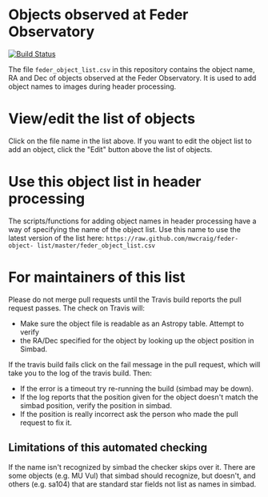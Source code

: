 Objects observed at Feder Observatory
=====================================

[![Build Status](https://travis-ci.org/mwcraig/feder-object-list.png?branch=master)](https://travis-ci.org/mwcraig/feder-object-list)

The file ``feder_object_list.csv`` in this repository contains the object name,
RA and Dec of objects observed at the Feder Observatory. It is used to add
object names to images during header processing.

View/edit the list of objects
=============================

Click on the file name in the list above. If you want to edit the object list to
add an object, click the "Edit" button above the list of objects.

Use this object list in header processing
=========================================

The scripts/functions for adding object names in header processing have a way of
specifying the name of the object list. Use this name to use the latest version
of the list here: ``https://raw.github.com/mwcraig/feder-object-
list/master/feder_object_list.csv``

For maintainers of this list
============================

Please do not merge pull requests until the Travis build reports the pull
request passes. The check on Travis will:

+ Make sure the object file is readable as an Astropy table. Attempt to verify
+ the RA/Dec specified for the object by looking up the object position in
  Simbad.

If the travis build fails click on the fail message in the pull request, which
will take you to the log of the travis build. Then:

+ If the error is a timeout try re-running the build (simbad may be down).
+ If the log reports that the position given for the object doesn't match the
  simbad position, verify the position in simbad.
+ If the position is really incorrect ask the person who made the pull request
  to fix it.

Limitations of this automated checking
--------------------------------------

If the name isn't recognized by simbad the checker skips over it. There are some
objects (e.g. MU Vul) that simbad should recognize, but doesn't, and others
(e.g. sa104) that are standard star fields not list as names in simbad.

